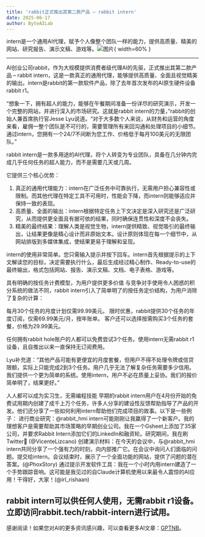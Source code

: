 ```yaml
---
title: 'rabbit正式推出其第二款产品 – rabbit intern'
date: 2025-06-17
author: ByteAILab
---
```


intern是一个通用AI代理，赋予个人像整个团队一样的能力，提供高质量、精美的网站、研究报告、演示文稿、游戏等。![图片](https://ai-techpark.com/wp-content/uploads/rabbit-Officially.jpg){ width=60% }

---


AI创业公司rabbit，作为大规模提供消费者级代理AI的先驱，正式推出其第二款产品 – rabbit intern，这是一款真正的通用代理，能够提供高质量、全面且视觉精美的输出。intern是rabbit的第一款软件产品，除了去年首次发布的AI原生硬件设备rabbit r1。

“想象一下，拥有超人的能力，能够在午餐期间准备一份详尽的研究演示，开发一个完整的网站，并进行深入的市场研究。这就是rabbit intern的力量，”rabbit的创始人兼首席执行官Jesse Lyu说道。“对于大多数个人来说，从财务和运营的角度来看，雇佣一整个团队是不可行的，需要管理所有来回沟通和处理项目的小细节。通过intern，您拥有一个24/7不间断为您工作、价格低于每月100美元的无限团队。”

rabbit intern是一款多用途的AI代理，将个人转变为专业团队，具备在几分钟内完成几乎任何任务的超人能力，而不是需要几天或几周。

它提供三个核心优势：

1. 真正的通用代理能力：intern在广泛任务中可靠执行，无需用户担心兼容性或限制。而其他代理在特定工具不可用时，性能会下降，而intern则能够适应并保持一致的表现。
2. 高质量、全面的输出：intern根据特定任务上下文决定是深入研究还是广泛研究，从而提供更全面且有据可依的结果，同时确保连贯性和深度不会丧失。
3. 精美的最终结果：理解人类是视觉生物，intern提供精致、视觉吸引的最终输出，让结果更像是精心设计而非原始文本。设计原则体现在每一个细节中，从网站排版到多媒体集成，使结果更易于理解和呈现。

intern的使用非常简单。您只需输入提示并按下回车。intern首先根据提示的上下文解读您的目标，决定需要执行什么，最后生成经过精心制作、Ready-to-use的最终输出，格式包括网站、报告、演示文稿、文档、电子表格、游戏等。

具有明确的按任务计费模型，为用户提供更多价值
与竞争对手使用令人困惑的积分系统的做法不同，rabbit intern引入了简单明了的按任务定价结构，为用户消除了复杂的计算：

每月30个任务的月度计划仅需99.99美元。
限时优惠，rabbit提供30个任务的年度订阅，仅需69.99美元/月，按年账单。
客户还可以选择按需购买3个任务的套餐，价格为29.99美元。

任何拥有rabbit hole账户的人都可以免费尝试3个任务。使用intern无需rabbit r1设备，且自推出以来一直保持无订阅费用。

Lyu补充道：“其他产品可能有更便宜的月度套餐，但用户不得不处理令牌或信贷限额，实际上只能完成2到3个任务。用户几乎无法了解复杂任务需要多少信用。我们提供一个更为简单的系统。使用intern，用户不必在质量上妥协。我们的报价简单明了，结果更好。”

人人都可以成为实习生，无需编程技能
早期的rabbit intern用户在4月份开始的免费试用期内创建了成千上万个任务，许多人分享的建设性反馈帮助指导了产品的开发。他们还分享了一些如何利用intern帮助他们完成项目的故事。以下是一些例子：
进行商业研究：@rabbit_hmi intern可能刚刚让我赢得了一个新客户。我的理想客户是需要帮助其市场策略的早期创业公司。我在一个Gsheet上添加了35家公司，并要求Rabbit Intern添加它们的LinkedIn和融资轮。研究期间，我在刷Twitter🙂 (@VicenteLizcano)
创建演示材料：在今天的会议中，与@rabbit_hmi intern共同分享了一个强有力的时刻，向内部推广它。在会议中询问人们面临的问题。提交给intern。会议结束时，展示了一个全面功能的网站，提供了问题的潜在答案。(@PhoxStory)
通过提示开发软件工具：我在一个小时内用intern建造了一个手势跟踪音响。这可能是我见过的自Claude计算机使用以来最令人震惊的AI应用！干得好，大家！(@irl_rishaan)

rabbit intern可以供任何人使用，无需rabbit r1设备。立即访问rabbit.tech/rabbit-intern进行试用。
---
感谢阅读！如果您对AI的更多资讯感兴趣，可以查看更多AI文章：[GPTNB](https://gptnb.com)。